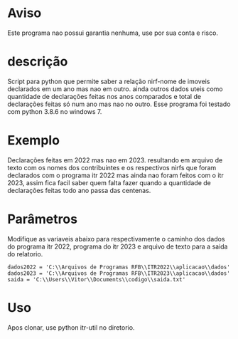 # Aviso
Este programa nao possui garantia nenhuma, use por sua conta e risco.
# descrição
Script para python que permite saber a relação nirf-nome de imoveis
declarados em um ano mas nao em outro. ainda outros dados uteis como
quantidade de declarações feitas nos anos comparados e total de
declarações feitas só num ano mas nao no outro.
Esse programa foi testado com python 3.8.6 no windows 7.
# Exemplo
Declarações feitas em 2022 mas nao em 2023. resultando em
arquivo de texto com os nomes dos contribuintes e os respectivos nirfs
que foram declarados com o programa itr 2022 mas ainda nao foram
feitos com o itr 2023, assim fica facil saber quem falta fazer quando
a quantidade de declarações feitas todo ano passa das centenas.
# Parâmetros
Modifique as variaveis abaixo para respectivamente o caminho dos dados
do programa itr 2022, programa do itr 2023 e arquivo de texto para a
saida do relatorio.
```
dados2022 = 'C:\\Arquivos de Programas RFB\\ITR2022\\aplicacao\\dados'
dados2023 = 'C:\\Arquivos de Programas RFB\\ITR2023\\aplicacao\\dados'
saida = 'C:\\Users\\Vitor\\Documents\\codigo\\saida.txt'
```
# Uso
Apos clonar, use python itr-util no diretorio.
